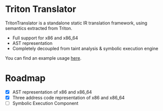 # Triton Translator

TritonTranslator is a standalone static IR translation framework, using semantics extracted from Triton.
- Full support for x86 and x86_64
- AST representation
- Completely decoupled from taint analysis & symbolic execution engine

You can find an example usage [here](https://github.com/Colton1skees/TritonTranslator/blob/master/TritonTranslator.Examples/Program.cs).

# Roadmap
 * [x] AST representation of x86 and x86_64
 * [x] Three address code representation of x86 and x86_64
 * [ ] Symbolic Execution Component
